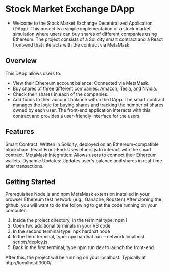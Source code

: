 # Stock Market Exchange DApp
- Welcome to the Stock Market Exchange Decentralized Application (DApp). This project is a simple implementation of a stock market simulation where users can buy shares of different companies using Ethereum. The project consists of a Solidity smart contract and a React front-end that interacts with the contract via MetaMask.

## Overview
This DApp allows users to:

- View their Ethereum account balance: Connected via MetaMask.
- Buy shares of three different companies: Amazon, Tesla, and Nvidia.
- Check their shares in each of the companies.
- Add funds to their account balance within the DApp.
The smart contract manages the logic for buying shares and tracking the number of shares owned by each user. The front-end application interacts with this contract and provides a user-friendly interface for the users.

## Features
Smart Contract: Written in Solidity, deployed on an Ethereum-compatible blockchain.
React Front-End: Uses ethers.js to interact with the smart contract.
MetaMask Integration: Allows users to connect their Ethereum wallets.
Dynamic Updates: Updates user's balance and shares in real-time after transactions.

## Getting Started
Prerequisites
Node.js and npm
MetaMask extension installed in your browser
Ethereum test network (e.g., Ganache, Ropsten)
After cloning the github, you will want to do the following to get the code running on your computer.

1. Inside the project directory, in the terminal type: npm i
2. Open two additional terminals in your VS code
3. In the second terminal type: npx hardhat node
4. In the third terminal, type: npx hardhat run --network localhost scripts/deploy.js
5. Back in the first terminal, type npm run dev to launch the front-end.

After this, the project will be running on your localhost. 
Typically at http://localhost:3000/
